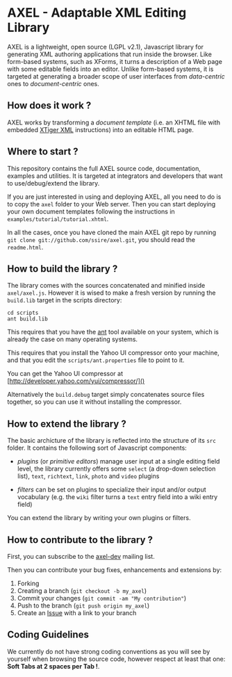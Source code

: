 AXEL - Adaptable XML Editing Library
====================================

AXEL is a lightweight, open source (LGPL v2.1), Javascript library for
generating XML authoring applications that run inside the browser. Like
form-based systems, such as XForms, it turns a description of a Web page with
some editable fields into an editor. Unlike form-based systems, it is targeted
at generating a broader scope of user interfaces from *data-centric* ones to
*document-centric* ones.

How does it work ?
------------------

AXEL works by transforming a *document template* (i.e. an XHTML file with
embedded [XTiger XML](http://media.epfl.ch/Templates/XTiger-XML-spec.html)
instructions) into an editable HTML page.

Where to start ?
----------------

This repository contains the full AXEL source code, documentation, examples
and utilities. It is targeted at integrators and developers that want to
use/debug/extend the library.

If you are just interested in using and deploying AXEL, all you need to do is
to copy the `axel` folder to your Web server. Then you can start deploying
your own document templates following the instructions in
`examples/tutorial/tutorial.xhtml`.

In all the cases, once you have cloned the main AXEL git repo by running `git
clone git://github.com/ssire/axel.git`, you should read the `readme.html`.

How to build the library ?   
--------------------------

The library comes with the sources concatenated and minified inside
`axel/axel.js`. However it is wised to make a fresh version by running the
`build.lib` target in the scripts directory:

    cd scripts
    ant build.lib

This requires that you have the [ant](http://ant.apache.org/) tool available
on your system, which is already the case on many operating systems.

This requires that you install the Yahoo UI compressor onto your machine, and
that you edit the `scripts/ant.properties` file to point to it.

You can get the Yahoo UI compressor at [http://developer.yahoo.com/yui/compressor/]()

Alternatively the `build.debug` target simply concatenates source files
together, so you can use it without installing the compressor.

How to extend the library ?
---------------------------

The basic archicture of the library is reflected into the structure of its
`src` folder. It contains the following sort of Javascript components:

* *plugins* (or *primitive editors*) manage user input at a single editing
  field level, the library currently offers some `select` (a drop-down
  selection list), `text`, `richtext`, `link`, `photo` and `video` plugins

* *filters* can be set on plugins to specialize their input and/or output
  vocabulary (e.g. the `wiki` filter turns a `text` entry field into a wiki
  entry field)

You can extend the library by writing your own plugins or filters.

How to contribute to the library ? 
----------------------------------

First, you can subscribe to the [axel-dev](http://groups.google.com/group/axel-dev) mailing list.  

Then you can contribute your bug fixes, enhancements and extensions by:

1. Forking
2. Creating a branch (`git checkout -b my_axel`)
3. Commit your changes (`git commit -am "My contribution"`)
4. Push to the branch (`git push origin my_axel`)
5. Create an [Issue](https://github.com/ssire/axel/issues) with a link to your branch     

Coding Guidelines 
-----------------
                                          
We currently do not have strong coding conventions as you will see by yourself
when browsing the source code, however respect at least that one:
**Soft Tabs at 2 spaces per Tab !**.
